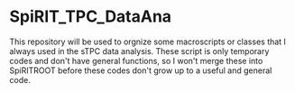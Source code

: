 # SpiRIT_TPC_DataAna
This repository will be used to orgnize some macroscripts or classes that I always used in the sTPC data analysis.
These script is only temporary codes and don't have general functions, so I won't merge these into SpiRITROOT before these codes 
don't grow up to a useful and general code.
